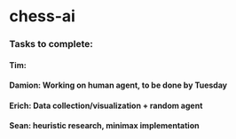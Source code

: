 # chess-ai

### Tasks to complete:

#### Tim: 
#### Damion: Working on human agent, to be done by Tuesday
#### Erich: Data collection/visualization + random agent
#### Sean: heuristic research, minimax implementation
